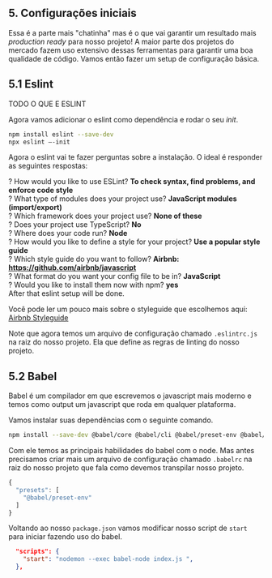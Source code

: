 ## 5. Configurações iniciais

Essa é a parte mais "chatinha" mas é o que vai garantir um resultado mais _production ready_ para nosso projeto!
A maior parte dos projetos do mercado fazem uso extensivo dessas ferramentas para garantir uma boa qualidade de código. Vamos então fazer um setup de configuração básica.

## 5.1 Eslint
TODO O QUE E ESLINT

Agora vamos adicionar o eslint como dependência e rodar o seu _init_.

``` bash
npm install eslint --save-dev
npx eslint –-init
```

Agora o eslint vai te fazer perguntas sobre a instalação. O ideal é responder as seguintes respostas:

? How would you like to use ESLint? **To check syntax, find problems, and enforce code style**  
? What type of modules does your project use? **JavaScript modules (import/export)**  
? Which framework does your project use? **None of these**  
? Does your project use TypeScript? **No**  
? Where does your code run? **Node**  
? How would you like to define a style for your project? **Use a popular style guide**  
? Which style guide do you want to follow? **Airbnb: https://github.com/airbnb/javascript**  
? What format do you want your config file to be in? **JavaScript**  
? Would you like to install them now with npm? **yes**  
After that eslint setup will be done.

Você pode ler um pouco mais sobre o styleguide que escolhemos aqui: [Airbnb Styleguide](https://github.com/airbnb/javascript)

Note que agora temos um arquivo de configuração chamado `.eslintrc.js` na raiz do nosso projeto. Ela que define as regras de linting do nosso projeto.

## 5.2 Babel
Babel é um compilador em que escrevemos o javascript mais moderno e temos como output um javascript que roda em qualquer plataforma.

Vamos instalar suas dependências com o seguinte comando.

```bash
npm install --save-dev @babel/core @babel/cli @babel/preset-env @babel/node
```

Com ele temos as principais habilidades do babel com o node. Mas antes precisamos criar mais um arquivo de configuração chamado `.babelrc` na raiz do nosso projeto que fala como devemos transpilar nosso projeto.

```javascript
{
  "presets": [
    "@babel/preset-env"
  ]
}
```

Voltando ao nosso `package.json` vamos modificar nosso script de `start` para iniciar fazendo uso do babel.

```json
  "scripts": {
    "start": "nodemon --exec babel-node index.js ",
  },
```
